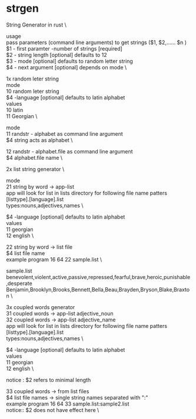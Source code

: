 # strgen
String Generator in rust \

usage \
pass parameters (command line arguments) to get strings ($1, $2,...... $n ) \
$1 - first paramter -number of strings [required] \
$2 - string length [optional] defaults to 12 \
$3 - mode [optional] defaults to random letter string \
$4 - next argument [optional] depends on mode \


1x random leter string \
mode \
10 random leter string \
$4 -language [optional] defaults to latin alphabet \
values \
10 latin \
11 Georgian \

mode \
11 randstr - alphabet as command line argument \
$4 string acts as alphabet \

12 randstr - alphabet.file  as command line argument \
$4 alphabet.file name \

2x list string generator \

mode \
21 string by word  -> app-list \
app will look for list in lists directory for following file name patters \
[listtype].[language].list \
types:nouns,adjectives,names \

$4 -language [optional] defaults to latin alphabet \
values \
11 georgian \
12 english \


22 string by word  -> list file \
$4 list file name \
example program 16 64 22 sample.list \

sample.list \
benevolent,violent,active,passive,repressed,fearful,brave,heroic,punishable,desperate \
Benjamin,Brooklyn,Brooks,Bennett,Bella,Beau,Brayden,Bryson,Blake,Braxton \

3x coupled words generator \
31 coupled words -> app-list adjective_noun \
32 coupled words -> app-list adjective_name \
app will look for list in lists directory for following file name patters \
[listtype].[language].list \
types:nouns,adjectives,names \

$4 -language [optional] defaults to latin alphabet \
values \
11 georgian \
12 english \

notice : $2 refers to minimal length


33 coupled words -> from list files \
$4 list file names  -> single string names separated with ":" \
example program 16 64 33 sample.list:sample2.list \
notice:: $2 does not have effect here \